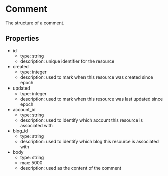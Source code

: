 # Comment
The structure of a comment.

## Properties
- id
  - type: string
  - description: unique identifier for the resource
- created
  - type: integer
  - description: used to mark when this resource was created since epoch
- updated
  - type: integer
  - description: used to mark when this resource was last updated since epoch
- account_id
  - type: string
  - description: used to identify which account this resource is associated
    with
- blog_id
  - type: string
  - description: used to identify which blog this resource is associated
  with
- body
  - type: string
  - max: 5000
  - description: used as the content of the comment
